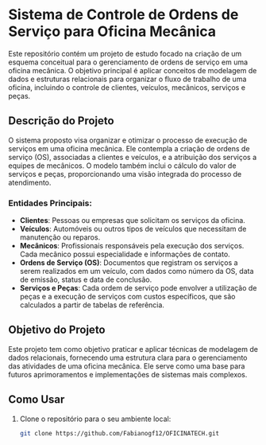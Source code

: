 # Sistema de Controle de Ordens de Serviço para Oficina Mecânica

Este repositório contém um projeto de estudo focado na criação de um esquema conceitual para o gerenciamento de ordens de serviço em uma oficina mecânica. O objetivo principal é aplicar conceitos de modelagem de dados e estruturas relacionais para organizar o fluxo de trabalho de uma oficina, incluindo o controle de clientes, veículos, mecânicos, serviços e peças.

## Descrição do Projeto

O sistema proposto visa organizar e otimizar o processo de execução de serviços em uma oficina mecânica. Ele contempla a criação de ordens de serviço (OS), associadas a clientes e veículos, e a atribuição dos serviços a equipes de mecânicos. O modelo também inclui o cálculo do valor de serviços e peças, proporcionando uma visão integrada do processo de atendimento.

### Entidades Principais:

- **Clientes**: Pessoas ou empresas que solicitam os serviços da oficina.
- **Veículos**: Automóveis ou outros tipos de veículos que necessitam de manutenção ou reparos.
- **Mecânicos**: Profissionais responsáveis pela execução dos serviços. Cada mecânico possui especialidade e informações de contato.
- **Ordens de Serviço (OS)**: Documentos que registram os serviços a serem realizados em um veículo, com dados como número da OS, data de emissão, status e data de conclusão.
- **Serviços e Peças**: Cada ordem de serviço pode envolver a utilização de peças e a execução de serviços com custos específicos, que são calculados a partir de tabelas de referência.

## Objetivo do Projeto

Este projeto tem como objetivo praticar e aplicar técnicas de modelagem de dados relacionais, fornecendo uma estrutura clara para o gerenciamento das atividades de uma oficina mecânica. Ele serve como uma base para futuros aprimoramentos e implementações de sistemas mais complexos.

## Como Usar

1. Clone o repositório para o seu ambiente local:
   ```bash
   git clone https://github.com/Fabianogf12/OFICINATECH.git
